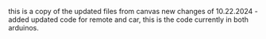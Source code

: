 this is a copy of the updated files from canvas
new changes of 10.22.2024
-added updated code for remote and car, this is the code currently in both arduinos.
